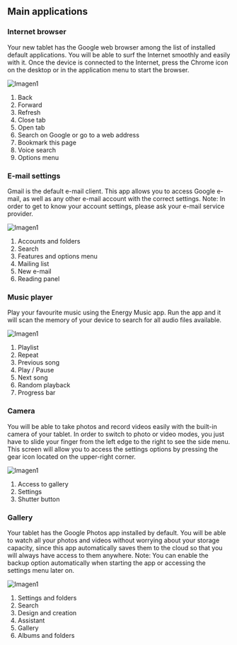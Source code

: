 ## Main applications

### Internet browser

Your new tablet has the Google web browser among the list of installed default applications. You will be able to surf the Internet smoothly and easily with it. Once the device is connected to the Internet, press the Chrome icon on the desktop or in the application menu to start the browser.

![Imagen1](http://static.energysistem.com/images/manuals/42547/587cf874e3b05.jpg)

1. Back
2. Forward
3. Refresh
4. Close tab
5. Open tab
6. Search on Google or go to a web address
7. Bookmark this page
8. Voice search
9. Options menu

### E-mail settings

Gmail is the default e-mail client. This app allows you to access Google e-mail, as well as any other e-mail account with the correct settings. Note: In order to get to know your account settings, please ask your e-mail service provider.

![Imagen1](http://static.energysistem.com/images/manuals/42547/587cf88c8069c.jpg)

1. Accounts and folders
2. Search
3. Features and options menu
4. Mailing list
5. New e-mail
6. Reading panel

### Music player

Play your favourite music using the Energy Music app. Run the app and it will scan the memory of your device to search for all audio files available.

![Imagen1](http://static.energysistem.com/images/manuals/42547/587cf8a621b11.jpg)

1. Playlist
2. Repeat
3. Previous song
4. Play / Pause
5. Next song
6. Random playback
7. Progress bar

### Camera

You will be able to take photos and record videos easily with the built-in camera of your tablet. In order to switch to photo or video modes, you just have to slide your finger from the left edge to the right to see the side menu. This screen will allow you to access the settings options by pressing the gear icon located on the upper-right corner.

![Imagen1](http://static.energysistem.com/images/manuals/42547/587cf8d408863.jpg)

1. Access to gallery
2. Settings
3. Shutter button

### Gallery

Your tablet has the Google Photos app installed by default. You will be able to watch all your photos and videos without worrying about your storage capacity, since this app automatically saves them to the cloud so that you will always have access to them anywhere. Note: You can enable the backup option automatically when starting the app or accessing the settings menu later on.

![Imagen1](http://static.energysistem.com/images/manuals/42547/587cf90572c13.jpg)

1. Settings and folders
2. Search
3. Design and creation
4. Assistant
5. Gallery
6. Albums and folders
